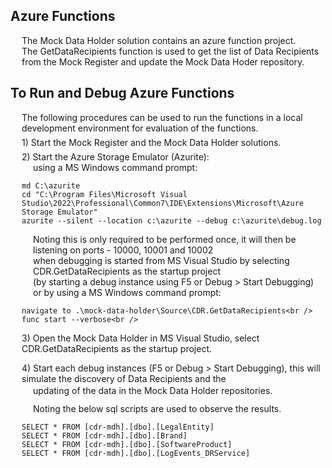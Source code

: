 <h2>Azure Functions</h2>
<div style="margin-left:18px;">
The Mock Data Holder solution contains an azure function project.<br />
The GetDataRecipients function is used to get the list of Data Recipients<br />
from the Mock Register and update the Mock Data Hoder repository.<br />
</div>

<h2>To Run and Debug Azure Functions</h2>
<div style="margin-left:18px;">
	The following procedures can be used to run the functions in a local development environment for evaluation of the functions.
<br />

<div style="margin-top:6px;margin-bottom:6px;">
1) Start the Mock Register and the Mock Data Holder solutions.
</div>

<div style="margin-top:6px;">
2) Start the Azure Storage Emulator (Azurite):
</div>
<div style="margin-left:18px;margin-bottom:6px;">
	using a MS Windows command prompt:<br />
</div>

```
md C:\azurite
cd "C:\Program Files\Microsoft Visual Studio\2022\Professional\Common7\IDE\Extensions\Microsoft\Azure Storage Emulator"
azurite --silent --location c:\azurite --debug c:\azurite\debug.log
```

<div style="margin-left:18px;">
	Noting this is only required to be performed once, it will then be listening on ports - 10000, 10001 and 10002<br />
	when debugging is started from MS Visual Studio by selecting CDR.GetDataRecipients as the startup project<br />
	(by starting a debug instance using F5 or Debug > Start Debugging)
	<br />
</div>
<div style="margin-left:18px;margin-bottom:6px;">
	or by using a MS Windows command prompt:<br />
</div>

```
navigate to .\mock-data-holder\Source\CDR.GetDataRecipients<br />
func start --verbose<br />
```

<p>3) Open the Mock Data Holder in MS Visual Studio, select CDR.GetDataRecipients as the startup project.</p>

<p>4) Start each debug instances (F5 or Debug > Start Debugging), this will simulate the discovery of Data Recipients and the</p>
<div style="margin-left:18px;margin-top:-12px;">
	updating of the data in the Mock Data Holder repositories.
</div>

<div style="margin-left:18px;margin-top:12px;margin-bottom:6px;">
	Noting the below sql scripts are used to observe the results.<br />
</div>

```
SELECT * FROM [cdr-mdh].[dbo].[LegalEntity]
SELECT * FROM [cdr-mdh].[dbo].[Brand]
SELECT * FROM [cdr-mdh].[dbo].[SoftwareProduct]
SELECT * FROM [cdr-mdh].[dbo].[LogEvents_DRService]
```
